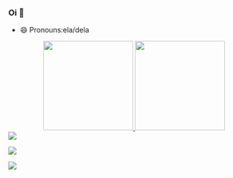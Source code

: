 ### Oi 👋

- 😄 Pronouns:ela/dela
<div align="center">
  <a href="https://github.com/ismeloo">
  <img height="180em" src="https://github-readme-stats.vercel.app/api?username=ismeloo&show_icons=false&theme=dracula&include_all_commits=true&count_private=true"/>
  <img height="180em" src="https://github-readme-stats.vercel.app/api/top-langs/?username=ismeloo&layout=compact&langs_count=7&theme=dracula"/>
</div>
  
<div>
  <a href="https://instagram.com/0_0bla?utm_medium=copy_link" target="_blank"><img src="https://img.shields.io/badge/-Instagram-%23E4405F?style=for-the-badge&logo=instagram&logoColor=white" target="_blank"></a>
  
  <a href = "isabela.melo.alvez@gmail.com"><img src="https://img.shields.io/badge/-Gmail-%23333?style=for-the-badge&logo=gmail&logoColor=white" target="_blank"></a>

<a href="https://www.linkedin.com/in/isabela-maria-770961226"><img src="https://img.shields.io/badge/-LinkedIn-%230077B5?style=for-the-badge&logo=linkedin&logoColor=white" target="_blank"></a> 

  
  

 </div>
